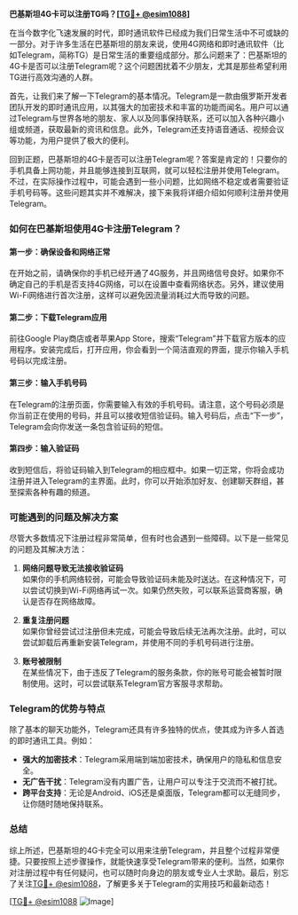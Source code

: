 **巴基斯坦4G卡可以注册TG吗？[[TG💪+ @esim1088](https://t.me/s/esim1088)]**

在当今数字化飞速发展的时代，即时通讯软件已经成为我们日常生活中不可或缺的一部分。对于许多生活在巴基斯坦的朋友来说，使用4G网络和即时通讯软件（比如Telegram，简称TG）是日常生活的重要组成部分。那么问题来了：巴基斯坦的4G卡是否可以注册Telegram呢？这个问题困扰着不少朋友，尤其是那些希望利用TG进行高效沟通的人群。

首先，让我们来了解一下Telegram的基本情况。Telegram是一款由俄罗斯开发者团队开发的即时通讯应用，以其强大的加密技术和丰富的功能而闻名。用户可以通过Telegram与世界各地的朋友、家人以及同事保持联系，还可以加入各种兴趣小组或频道，获取最新的资讯和信息。此外，Telegram还支持语音通话、视频会议等功能，为用户提供了极大的便利。

回到正题，巴基斯坦的4G卡是否可以注册Telegram呢？答案是肯定的！只要你的手机具备上网功能，并且能够连接到互联网，就可以轻松注册并使用Telegram。不过，在实际操作过程中，可能会遇到一些小问题，比如网络不稳定或者需要验证手机号码等。这些问题其实并不难解决，接下来我将详细介绍如何顺利注册并使用Telegram。

### 如何在巴基斯坦使用4G卡注册Telegram？

#### 第一步：确保设备和网络正常

在开始之前，请确保你的手机已经开通了4G服务，并且网络信号良好。如果你不确定自己的手机是否支持4G网络，可以在设置中查看网络状态。另外，建议使用Wi-Fi网络进行首次注册，这样可以避免因流量消耗过大而导致的问题。

#### 第二步：下载Telegram应用

前往Google Play商店或者苹果App Store，搜索“Telegram”并下载官方版本的应用程序。安装完成后，打开应用，你会看到一个简洁直观的界面，提示你输入手机号码以完成注册。

#### 第三步：输入手机号码

在Telegram的注册页面，你需要输入有效的手机号码。请注意，这个号码必须是你当前正在使用的号码，并且可以接收短信验证码。输入号码后，点击“下一步”，Telegram会向你发送一条包含验证码的短信。

#### 第四步：输入验证码

收到短信后，将验证码输入到Telegram的相应框中。如果一切正常，你将会成功注册并进入Telegram的主界面。此时，你可以开始添加好友、创建聊天群组，甚至探索各种有趣的频道。

### 可能遇到的问题及解决方案

尽管大多数情况下注册过程非常简单，但有时也会遇到一些障碍。以下是一些常见的问题及其解决方法：

1. **网络问题导致无法接收验证码**  
   如果你的手机网络较弱，可能会导致验证码未能及时送达。在这种情况下，可以尝试切换到Wi-Fi网络再试一次。如果仍然失败，可以联系运营商客服，确认是否存在网络故障。

2. **重复注册问题**  
   如果你曾经尝试过注册但未完成，可能会导致后续无法再次注册。此时，可以尝试卸载后再重新安装Telegram，并使用不同的手机号码进行注册。

3. **账号被限制**  
   在某些情况下，由于违反了Telegram的服务条款，你的账号可能会被暂时限制使用。这时，可以尝试联系Telegram官方客服寻求帮助。

### Telegram的优势与特点

除了基本的聊天功能外，Telegram还具有许多独特的优点，使其成为许多人首选的即时通讯工具。例如：

- **强大的加密技术**：Telegram采用端到端加密技术，确保用户的隐私和信息安全。
- **无广告干扰**：Telegram没有内置广告，让用户可以专注于交流而不被打扰。
- **跨平台支持**：无论是Android、iOS还是桌面版，Telegram都可以无缝同步，让你随时随地保持联系。

### 总结

综上所述，巴基斯坦的4G卡完全可以用来注册Telegram，并且整个过程非常便捷。只要按照上述步骤操作，就能快速享受Telegram带来的便利。当然，如果你对注册过程中有任何疑问，也可以随时向身边的朋友或专业人士求助。最后，别忘了关注[TG💪+ @esim1088](https://t.me/s/esim1088)，了解更多关于Telegram的实用技巧和最新动态！

[[TG💪+ @esim1088](https://t.me/s/esim1088) ![Image](https://i.postimg.cc/4NQfJmqS/Snipaste-2025-05-13-00-14-12.png)]